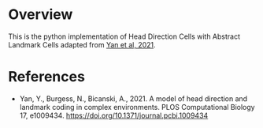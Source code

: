 # Overview

This is the python implementation of Head Direction Cells with Abstract Landmark Cells adapted from [Yan et al, 2021](https://journals.plos.org/ploscompbiol/article?id=10.1371/journal.pcbi.1009434).

# References

- Yan, Y., Burgess, N., Bicanski, A., 2021. A model of head direction and landmark coding in complex environments. PLOS Computational Biology 17, e1009434. https://doi.org/10.1371/journal.pcbi.1009434


